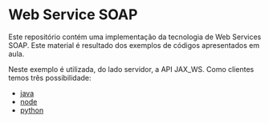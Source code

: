 # Web Service SOAP
Este repositório contém uma implementação da tecnologia de Web Services SOAP. Este material é resultado dos exemplos de códigos apresentados em aula.


Neste exemplo é utilizada, do lado servidor, a API JAX_WS.
Como clientes temos três possibilidade:
- [java](client-java)
- [node](client-node)
- [python](client-python)
